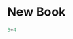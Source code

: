 # New Book

```julia (editor=true, logging=false, output=true)
3+4
```
```julia (editor=true, logging=false, output=true)

```
```julia (editor=true, logging=false, output=true)

```

